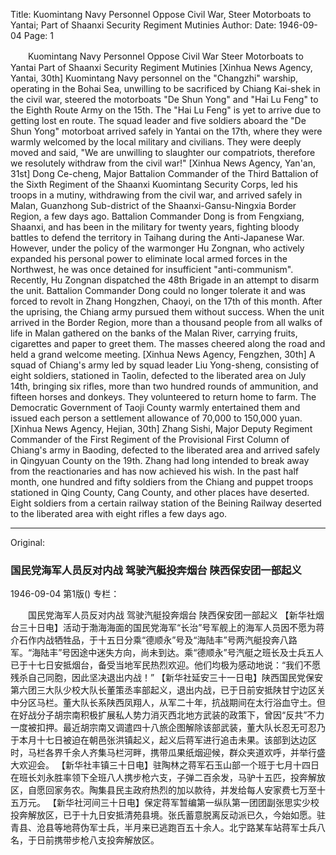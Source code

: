 Title: Kuomintang Navy Personnel Oppose Civil War, Steer Motorboats to Yantai; Part of Shaanxi Security Regiment Mutinies
Author:
Date: 1946-09-04
Page: 1

　　Kuomintang Navy Personnel Oppose Civil War
    Steer Motorboats to Yantai
    Part of Shaanxi Security Regiment Mutinies
    [Xinhua News Agency, Yantai, 30th] Kuomintang Navy personnel on the "Changzhi" warship, operating in the Bohai Sea, unwilling to be sacrificed by Chiang Kai-shek in the civil war, steered the motorboats "De Shun Yong" and "Hai Lu Feng" to the Eighth Route Army on the 15th. The "Hai Lu Feng" is yet to arrive due to getting lost en route. The squad leader and five soldiers aboard the "De Shun Yong" motorboat arrived safely in Yantai on the 17th, where they were warmly welcomed by the local military and civilians. They were deeply moved and said, "We are unwilling to slaughter our compatriots, therefore we resolutely withdraw from the civil war!"
    [Xinhua News Agency, Yan'an, 31st] Dong Ce-cheng, Major Battalion Commander of the Third Battalion of the Sixth Regiment of the Shaanxi Kuomintang Security Corps, led his troops in a mutiny, withdrawing from the civil war, and arrived safely in Malan, Guanzhong Sub-district of the Shaanxi-Gansu-Ningxia Border Region, a few days ago. Battalion Commander Dong is from Fengxiang, Shaanxi, and has been in the military for twenty years, fighting bloody battles to defend the territory in Taihang during the Anti-Japanese War. However, under the policy of the warmonger Hu Zongnan, who actively expanded his personal power to eliminate local armed forces in the Northwest, he was once detained for insufficient "anti-communism". Recently, Hu Zongnan dispatched the 48th Brigade in an attempt to disarm the unit. Battalion Commander Dong could no longer tolerate it and was forced to revolt in Zhang Hongzhen, Chaoyi, on the 17th of this month. After the uprising, the Chiang army pursued them without success. When the unit arrived in the Border Region, more than a thousand people from all walks of life in Malan gathered on the banks of the Malan River, carrying fruits, cigarettes and paper to greet them. The masses cheered along the road and held a grand welcome meeting.
    [Xinhua News Agency, Fengzhen, 30th] A squad of Chiang's army led by squad leader Liu Yong-sheng, consisting of eight soldiers, stationed in Taolin, defected to the liberated area on July 14th, bringing six rifles, more than two hundred rounds of ammunition, and fifteen horses and donkeys. They volunteered to return home to farm. The Democratic Government of Taoji County warmly entertained them and issued each person a settlement allowance of 70,000 to 150,000 yuan.
    [Xinhua News Agency, Hejian, 30th] Zhang Sishi, Major Deputy Regiment Commander of the First Regiment of the Provisional First Column of Chiang's army in Baoding, defected to the liberated area and arrived safely in Qingyuan County on the 19th. Zhang had long intended to break away from the reactionaries and has now achieved his wish. In the past half month, one hundred and fifty soldiers from the Chiang and puppet troops stationed in Qing County, Cang County, and other places have deserted. Eight soldiers from a certain railway station of the Beining Railway deserted to the liberated area with eight rifles a few days ago.



<hr /> 

Original: 


### 国民党海军人员反对内战  驾驶汽艇投奔烟台  陕西保安团一部起义

1946-09-04
第1版()
专栏：

　　国民党海军人员反对内战
    驾驶汽艇投奔烟台
    陕西保安团一部起义
    【新华社烟台三十日电】活动于渤海海面的国民党海军“长治”号军舰上的海军人员因不愿为蒋介石作内战牺牲品，于十五日分乘“德顺永”号及“海陆丰”号两汽艇投奔八路军。“海陆丰”号因途中迷失方向，尚未到达。乘“德顺永”号汽艇之班长及士兵五人已于十七日安抵烟台，备受当地军民热烈欢迎。他们均极为感动地说：“我们不愿残杀自己同胞，因此坚决退出内战！”
    【新华社延安三十一日电】陕西国民党保安第六团三大队少校大队长董策丞率部起义，退出内战，已于日前安抵陕甘宁边区关中分区马栏。董大队长系陕西凤翔人，从军二十年，抗战期间在太行浴血守土。但在好战分子胡宗南积极扩展私人势力消灭西北地方武装的政策下，曾因“反共”不力一度被扣押。最近胡宗南又调遣四十八旅企图解除该部武装，董大队长忍无可忍乃于本月十七日被迫在朝邑张洪镇起义，起义后蒋军进行追击未果。该部到达边区时，马栏各界千余人齐集马栏河畔，携带瓜果纸烟迎候，群众夹道欢呼，并举行盛大欢迎会。
    【新华社丰镇三十日电】驻陶林之蒋军石玉山部一个班于七月十四日在班长刘永胜率领下全班八人携步枪六支，子弹二百余发，马驴十五匹，投奔解放区，自愿回家务农。陶集县民主政府热烈的加以款待，并发给每人安家费七万至十五万元。
    【新华社河间三十日电】保定蒋军暂编第一纵队第一团团副张思实少校投奔解放区，已于十九日安抵清苑县境。张氏蓄意脱离反动派已久，今始如愿。驻青县、沧县等地蒋伪军士兵，半月来已逃跑百五十余人。北宁路某车站蒋军士兵八名，于日前携带步枪八支投奔解放区。
